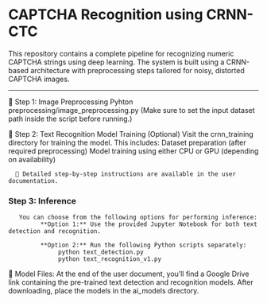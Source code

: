 # CAPTCHA Recognition using CRNN-CTC

This repository contains a complete pipeline for recognizing numeric CAPTCHA strings using deep learning. The system is built using a CRNN-based architecture with preprocessing steps tailored for noisy, distorted CAPTCHA images.

---
🔹 Step 1: Image Preprocessing
      Pyhton preprocessing/image_preprocessing.py 
       (Make sure to set the input dataset path inside the script before running.)

🔹 Step 2: Text Recognition Model Training (Optional)
        Visit the crnn_training directory for training the model. This includes:
            Dataset preparation (after required preprocessing)
            Model training using either CPU or GPU (depending on availability)

      📄 Detailed step-by-step instructions are available in the user documentation.

### Step 3: Inference
       You can choose from the following options for performing inference:
             **Option 1:** Use the provided Jupyter Notebook for both text detection and recognition.

             **Option 2:** Run the following Python scripts separately:
                  python text_detection.py
                  python text_recognition_v1.py

🔹 Model Files:
At the end of the user document, you’ll find a Google Drive link containing the pre-trained text detection and recognition models.
After downloading, place the models in the ai_models directory.

